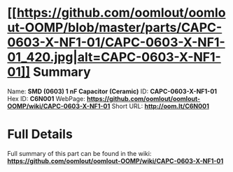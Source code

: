 
[[https://github.com/oomlout/oomlout-OOMP/blob/master/parts/CAPC-0603-X-NF1-01/CAPC-0603-X-NF1-01_420.jpg|alt=CAPC-0603-X-NF1-01]] 
Summary
=================

Name: __SMD (0603) 1 nF Capacitor (Ceramic)__
ID: __CAPC-0603-X-NF1-01__
Hex ID: __C6N001__
WebPage: __https://github.com/oomlout/oomlout-OOMP/wiki/CAPC-0603-X-NF1-01__
Short URL: __http://oom.lt/C6N001__

Full Details
==========================
Full summary of this part can be found in the wiki:   
__https://github.com/oomlout/oomlout-OOMP/wiki/CAPC-0603-X-NF1-01__   


